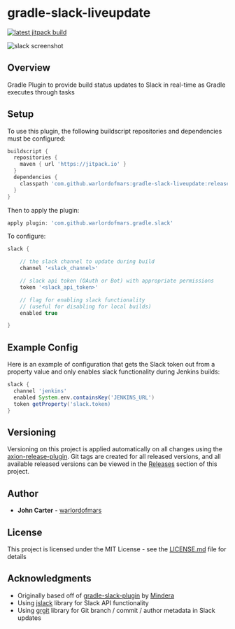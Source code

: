 # gradle-slack-liveupdate

[![latest jitpack build](https://jitpack.io/v/warlordofmars/gradle-slack-liveupdate.svg)](https://jitpack.io/#warlordofmars/gradle-slack-liveupdate)

![slack screenshot](https://i.imgur.com/AmrJprI.gif)

## Overview

Gradle Plugin to provide build status updates to Slack in real-time as Gradle executes through tasks

## Setup

To use this plugin, the following buildscript repositories and dependencies must be configured:

```gradle
buildscript {
  repositories {
    maven { url 'https://jitpack.io' }
  }
  dependencies {
    classpath 'com.github.warlordofmars:gradle-slack-liveupdate:release-0.3.12'
  }
}
```

Then to apply the plugin:

```gradle
apply plugin: 'com.github.warlordofmars.gradle.slack'
```

To configure:

```gradle
slack {

    // the slack channel to update during build
    channel '<slack_channel>'

    // slack api token (OAuth or Bot) with appropriate permissions
    token '<slack_api_token>'

    // flag for enabling slack functionality
    // (useful for disabling for local builds)
    enabled true

}
```

## Example Config

Here is an example of configuration that gets the Slack token out from a property value and only enables slack functionality during Jenkins builds:

```gradle
slack {
  channel 'jenkins'
  enabled System.env.containsKey('JENKINS_URL')
  token getProperty('slack.token)
}
```

## Versioning

Versioning on this project is applied automatically on all changes using the [axion-release-plugin](https://github.com/allegro/axion-release-plugin).  Git tags are created for all released versions, and all available released versions can be viewed in the [Releases](https://github.com/warlordofmars/gradle-slack-liveupdate/releases) section of this project.

## Author

* **John Carter** - [warlordofmars](https://github.com/warlordofmars)

## License

This project is licensed under the MIT License - see the [LICENSE.md](LICENSE.md) file for details

## Acknowledgments

* Originally based off of [gradle-slack-plugin](https://github.com/Mindera/gradle-slack-plugin) by [Mindera](https://github.com/Mindera)
* Using [jslack](https://github.com/seratch/jslack) library for Slack API functionality
* Using [grgit](https://github.com/ajoberstar/grgit) library for Git branch / commit / author metadata in Slack updates